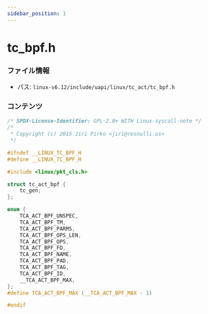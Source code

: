 ```yaml
---
sidebar_position: 1
---
```

# tc_bpf.h

### ファイル情報

- パス: `linux-v6.12/include/uapi/linux/tc_act/tc_bpf.h`

### コンテンツ

```h
/* SPDX-License-Identifier: GPL-2.0+ WITH Linux-syscall-note */
/*
 * Copyright (c) 2015 Jiri Pirko <jiri@resnulli.us>
 */

#ifndef __LINUX_TC_BPF_H
#define __LINUX_TC_BPF_H

#include <linux/pkt_cls.h>

struct tc_act_bpf {
	tc_gen;
};

enum {
	TCA_ACT_BPF_UNSPEC,
	TCA_ACT_BPF_TM,
	TCA_ACT_BPF_PARMS,
	TCA_ACT_BPF_OPS_LEN,
	TCA_ACT_BPF_OPS,
	TCA_ACT_BPF_FD,
	TCA_ACT_BPF_NAME,
	TCA_ACT_BPF_PAD,
	TCA_ACT_BPF_TAG,
	TCA_ACT_BPF_ID,
	__TCA_ACT_BPF_MAX,
};
#define TCA_ACT_BPF_MAX (__TCA_ACT_BPF_MAX - 1)

#endif

```

